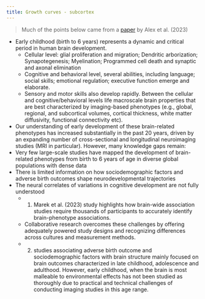 ```yaml
---
title: Growth curves - subcortex
---
```


> Much of the points below came from a [paper](https://www.nature.com/articles/s41593-023-01501-6) by Alex et al. (2023)

* Early childhood (birth to 6 years) represents a dynamic and critical period in human brain development. 
	* Cellular level: glial proliferation and migration; Dendritic arborization; Synapotegenesis; Myelination; Programmed cell death and synaptic and axonal elimination
	* Cognitive and behavioral level, several abilities, including language; social skills; emotional regulation; executive function emerge and elaborate. 
	* Sensory and motor skills also develop rapidly. Between the cellular and cognitive/behavioral levels life macroscale brain properties that are best characterized by imaging-based phenotypes (e.g., global, regional, and subcortical volumes, cortical thickness, white matter diffusivity, functional connectivity etc). 
* Our understanding of early development of these brain-related phenotypes has increased substantially in the past 20 years, driven by an expanding number of cross-sectional and longitudinal neuroimaging studies (MRI in particular). However, many  knowledge gaps remain: 
* Very few large-scale studies have mapped the development of brain-related phenotypes from birth to 6 years of age in diverse global populations with dense data
* There is limited information on how sociodemographic factors and adverse birth outcomes shape neurodevelopmental trajectories 
* The neural correlates of variations in cognitive development are not fully understood
	* 1) Marek et al. (2023) study highlights how brain-wide association studies require thousands of participants to accurately identify brain-phenotype associations. 
	* Collaborative research overcomes these challenges by offering adequately powered study designs and recognizing differences across cultures and measurement methods. 
	* 2) studies associating adverse birth outcome and sociodemographic factors with brain structure mainly focused on brain outcomes characterized in late childhood, adolescence and adulthood. However, early childhood, when the brain is most malleable to environmental effects has not been studied as thoroughly due to practical and technical challenges of conducting imaging studies in this age range. 

